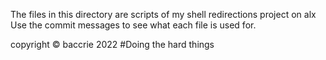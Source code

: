 The files in this directory  are scripts of my shell redirections project on alx
Use the commit messages to see what each file is used for.

copyright © baccrie 2022
#Doing the hard things
